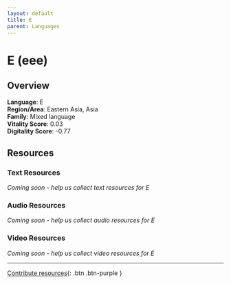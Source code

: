 ```yaml
---
layout: default
title: E
parent: Languages
---
```


# E (eee)

## Overview

**Language**: E  
**Region/Area**: Eastern Asia, Asia  
**Family**: Mixed language  
**Vitality Score**: 0.03  
**Digitality Score**: -0.77  

## Resources

### Text Resources
*Coming soon - help us collect text resources for E*

### Audio Resources
*Coming soon - help us collect audio resources for E*

### Video Resources
*Coming soon - help us collect video resources for E*

---

[Contribute resources](https://fairtrain.github.io/){: .btn .btn-purple }
